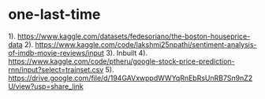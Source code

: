 # one-last-time
1). https://www.kaggle.com/datasets/fedesoriano/the-boston-houseprice-data
2). https://www.kaggle.com/code/lakshmi25npathi/sentiment-analysis-of-imdb-movie-reviews/input
3). Inbuilt
4). https://www.kaggle.com/code/ptheru/google-stock-price-prediction-rnn/input?select=trainset.csv
5). https://drive.google.com/file/d/194GAVxwppdWWYqRnEbRsUnRB7Sn9nZ2U/view?usp=share_link
